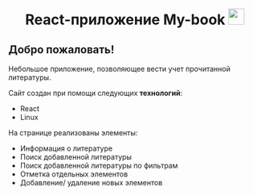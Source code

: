 <h1 align="center"> 
	React-приложение My-book
	<img src="https://github.com/blackcater/blackcater/raw/main/images/Hi.gif" height="32"/>
</h1>

## Добро пожаловать!
<p>Небольшое приложение, позволяющее вести учет прочитанной литературы.</p>
<p>Сайт создан при помощи следующих <strong>технологий</strong>:</p>
<ul>
	<li>React</li>
	<li>Linux</li>
</ul>
<p>На странице реализованы элементы: </p>
<ul>
	<li>Информация о литературе</li>
	<li>Поиск добавленной литературы</li>
	<li>Поиск добавленной литературы по фильтрам</li>
	<li>Отметка отдельных элементов</li>
	<li>Добавление/ удаление новых элементов</li>
</ul>
